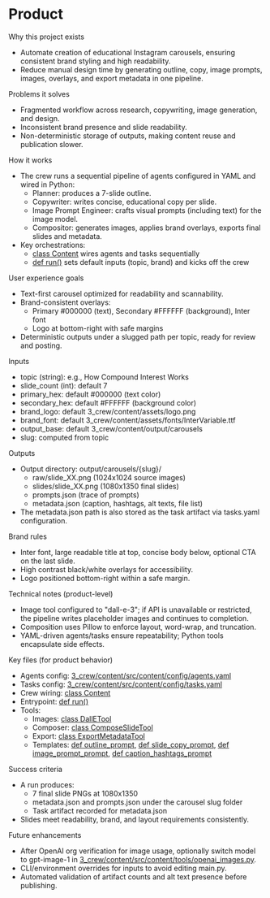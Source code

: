 # Product

Why this project exists
- Automate creation of educational Instagram carousels, ensuring consistent brand styling and high readability.
- Reduce manual design time by generating outline, copy, image prompts, images, overlays, and export metadata in one pipeline.

Problems it solves
- Fragmented workflow across research, copywriting, image generation, and design.
- Inconsistent brand presence and slide readability.
- Non-deterministic storage of outputs, making content reuse and publication slower.

How it works
- The crew runs a sequential pipeline of agents configured in YAML and wired in Python:
  - Planner: produces a 7-slide outline.
  - Copywriter: writes concise, educational copy per slide.
  - Image Prompt Engineer: crafts visual prompts (including text) for the image model.
  - Compositor: generates images, applies brand overlays, exports final slides and metadata.
- Key orchestrations:
  - [class Content](3_crew/content/src/content/crew.py:13) wires agents and tasks sequentially
  - [def run()](3_crew/content/src/content/main.py:29) sets default inputs (topic, brand) and kicks off the crew

User experience goals
- Text-first carousel optimized for readability and scannability.
- Brand-consistent overlays:
  - Primary #000000 (text), Secondary #FFFFFF (background), Inter font
  - Logo at bottom-right with safe margins
- Deterministic outputs under a slugged path per topic, ready for review and posting.

Inputs
- topic (string): e.g., How Compound Interest Works
- slide_count (int): default 7
- primary_hex: default #000000 (text color)
- secondary_hex: default #FFFFFF (background color)
- brand_logo: default 3_crew/content/assets/logo.png
- brand_font: default 3_crew/content/assets/fonts/InterVariable.ttf
- output_base: default 3_crew/content/output/carousels
- slug: computed from topic

Outputs
- Output directory: output/carousels/{slug}/
  - raw/slide_XX.png (1024x1024 source images)
  - slides/slide_XX.png (1080x1350 final slides)
  - prompts.json (trace of prompts)
  - metadata.json (caption, hashtags, alt texts, file list)
- The metadata.json path is also stored as the task artifact via tasks.yaml configuration.

Brand rules
- Inter font, large readable title at top, concise body below, optional CTA on the last slide.
- High contrast black/white overlays for accessibility.
- Logo positioned bottom-right within a safe margin.

Technical notes (product-level)
- Image tool configured to "dall-e-3"; if API is unavailable or restricted, the pipeline writes placeholder images and continues to completion.
- Composition uses Pillow to enforce layout, word-wrap, and truncation.
- YAML-driven agents/tasks ensure repeatability; Python tools encapsulate side effects.

Key files (for product behavior)
- Agents config: [3_crew/content/src/content/config/agents.yaml](3_crew/content/src/content/config/agents.yaml)
- Tasks config: [3_crew/content/src/content/config/tasks.yaml](3_crew/content/src/content/config/tasks.yaml)
- Crew wiring: [class Content](3_crew/content/src/content/crew.py:13)
- Entrypoint: [def run()](3_crew/content/src/content/main.py:29)
- Tools:
  - Images: [class DallETool](https://github.com/crewAI/crewAI-tools/blob/main/src/crewai_tools/tools/dalle_image_generator_tool/dalle_image_generator_tool.py)
  - Composer: [class ComposeSlideTool](3_crew/content/src/content/tools/composer.py:86)
  - Export: [class ExportMetadataTool](3_crew/content/src/content/tools/export_metadata.py:28)
  - Templates: [def outline_prompt](3_crew/content/src/content/tools/templates.py:6), [def slide_copy_prompt](3_crew/content/src/content/tools/templates.py:34), [def image_prompt_prompt](3_crew/content/src/content/tools/templates.py:66), [def caption_hashtags_prompt](3_crew/content/src/content/tools/templates.py:98)

Success criteria
- A run produces:
  - 7 final slide PNGs at 1080x1350
  - metadata.json and prompts.json under the carousel slug folder
  - Task artifact recorded for metadata.json
- Slides meet readability, brand, and layout requirements consistently.

Future enhancements
- After OpenAI org verification for image usage, optionally switch model to gpt-image-1 in [3_crew/content/src/content/tools/openai_images.py](3_crew/content/src/content/tools/openai_images.py:13).
- CLI/environment overrides for inputs to avoid editing main.py.
- Automated validation of artifact counts and alt text presence before publishing.